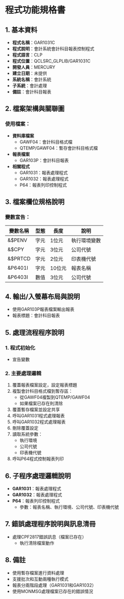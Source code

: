# 程式功能規格書

## 1. 基本資料
- **程式名稱**：GAR1031C
- **程式說明**：會計系統會計科目報表控制程式
- **程式語言**：CLP
- **程式位置**：QCLSRC_GLPLIB/GAR1031C
- **開發人員**：MERCURY
- **建立日期**：未提供
- **系統名稱**：會計系統
- **子系統**：會計處理
- **備註**：會計科目報表

## 2. 檔案架構與關聯圖
### 使用檔案：
- **資料庫檔案**
  - GAWF04：會計科目格式檔
  - QTEMP/GAWF04：暫存會計科目格式檔
- **報表檔案**
  - GAR103P：會計科目報表
- **相關程式**
  - GAR1031：報表處理程式
  - GAR1032：報表處理程式
  - P64：報表列印控制程式

## 3. 檔案欄位規格說明
### 變數宣告：
| 變數名稱 | 型態 | 長度 | 說明 |
|---------|------|------|------|
| &$PENV | 字元 | 1位元 | 執行環境變數 |
| &$CPY | 字元 | 3位元 | 公司代號 |
| &$PRTCD | 字元 | 2位元 | 印表機代號 |
| &P6401I | 字元 | 10位元 | 報表名稱 |
| &P6403I | 數值 | 3位元 | 公司代號 |

## 4. 輸出/入螢幕布局與說明
- 使用GAR103P報表檔案輸出報表
- 報表標題：會計科目報表

## 5. 處理流程程序說明
### 1. 程式初始化
- 宣告變數

### 2. 主要處理邏輯
1. 覆蓋報表檔案設定，設定報表標題
2. 複製會計科目格式檔到暫存區：
   - 從GAWF04複製到QTEMP/GAWF04
   - 如果檔案已存在則清除
3. 覆蓋暫存檔案並設定共享
4. 呼叫GAR1031程式處理報表
5. 呼叫GAR1032程式處理報表
6. 刪除覆蓋設定
7. 讀取系統參數：
   - 執行環境
   - 公司代號
   - 印表機代號
8. 呼叫P64程式控制報表列印

## 6. 子程序處理邏輯說明
- **GAR1031**：報表處理程式
- **GAR1032**：報表處理程式
- **P64**：報表列印控制程式
  * 參數：報表名稱、執行環境、公司代號、印表機代號

## 7. 錯誤處理程序說明與訊息清冊
- 處理CPF2817錯誤訊息（檔案已存在）
  * 執行清除檔案動作

## 8. 備註
- 使用暫存檔案進行資料處理
- 支援批次和互動兩種執行模式
- 報表分兩階段處理（GAR1031和GAR1032）
- 使用MONMSG處理檔案已存在的錯誤情況 